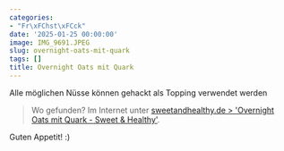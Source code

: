 ```yaml
---
categories:
- "Fr\xFChst\xFCck"
date: '2025-01-25 00:00:00'
image: IMG_9691.JPEG
slug: overnight-oats-mit-quark
tags: []
title: Overnight Oats mit Quark
---
```



Alle möglichen Nüsse können gehackt als Topping verwendet werden

> Wo gefunden? Im Internet unter [sweetandhealthy.de > 'Overnight Oats mit Quark - Sweet & Healthy'](https://sweetandhealthy.de/overnight-oats-mit-quark/).

Guten Appetit! :)